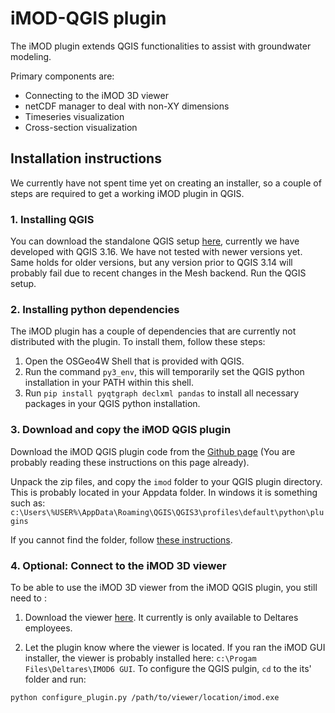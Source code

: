 # iMOD-QGIS plugin

The iMOD plugin extends QGIS functionalities to assist with groundwater modeling.

Primary components are:

* Connecting to the iMOD 3D viewer
* netCDF manager to deal with non-XY dimensions
* Timeseries visualization
* Cross-section visualization 

## Installation instructions
We currently have not spent time yet on creating an installer, 
so a couple of steps are required to get a working iMOD plugin in QGIS.

### 1. Installing QGIS
You can download the standalone QGIS setup 
[here](https://qgis.org/en/site/forusers/download.html#),
currently we have developed with QGIS 3.16. 
We have not tested with newer versions yet. 
Same holds for older versions, 
but any version prior to QGIS 3.14 will probably fail 
due to recent changes in the Mesh backend.
Run the QGIS setup.

### 2. Installing python dependencies
The iMOD plugin has a couple of dependencies that are currently not
distributed with the plugin.
To install them, follow these steps: 
1. Open the OSGeo4W Shell that is provided with QGIS.
2. Run the command `py3_env`, this will temporarily set the QGIS python installation in your PATH within this shell.
3. Run `pip install pyqtgraph declxml pandas` to install all necessary packages in your QGIS python installation.

[comment]: # (Is this a complete list of all the packages required???)

### 3. Download and copy the iMOD QGIS plugin
Download the iMOD QGIS plugin code from the [Github page](https://github.com/Deltares/imod-qgis) 
(You are probably reading these instructions on this page already).

Unpack the zip files, and copy the `imod` folder to your QGIS plugin directory. 
This is probably located in your Appdata folder.
In windows it is something such as:
`c:\Users\%USER%\AppData\Roaming\QGIS\QGIS3\profiles\default\python\plugins`

If you cannot find the folder, follow [these instructions](https://gis.stackexchange.com/a/274312). 

### 4. Optional: Connect to the iMOD 3D viewer
To be able to use the iMOD 3D viewer from the iMOD QGIS plugin, 
you still need to :

1. Download the viewer [here](https://dpcbuild.deltares.nl/project/iMOD6_IModGui?mode=builds). 
It currently is only available to Deltares employees. 

2. Let the plugin know where the viewer is located. 
If you ran the iMOD GUI installer, the viewer is probably installed here: 
`c:\Progam Files\Deltares\IMOD6 GUI`. 
To configure the QGIS pulgin, `cd` to the its' folder and run: 

```python configure_plugin.py /path/to/viewer/location/imod.exe```